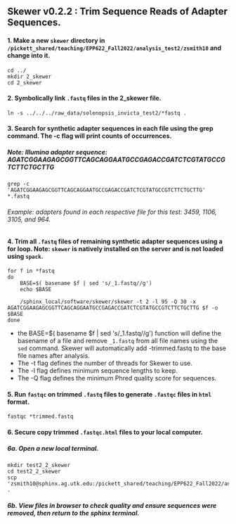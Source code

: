 ## Skewer v0.2.2 : Trim Sequence Reads of Adapter Sequences.

#### 1. Make a new `skewer` directory in `/pickett_shared/teaching/EPP622_Fall2022/analysis_test2/zsmith10` and change into it.
```
cd ../
mkdir 2_skewer
cd 2_skewer
```

#### 2. Symbolically link `.fastq` files in the 2_skewer file.
```
ln -s ../../../raw_data/solenopsis_invicta_test2/*fastq .
```

#### 3. Search for synthetic adapter sequences in each file using the grep command. The -c flag will print counts of occurrences. 
##### Note: Illumina adapter sequence: AGATCGGAAGAGCGGTTCAGCAGGAATGCCGAGACCGATCTCGTATGCCGTCTTCTGCTTG
```
grep -c 'AGATCGGAAGAGCGGTTCAGCAGGAATGCCGAGACCGATCTCGTATGCCGTCTTCTGCTTG' *.fastq
```
###### Example: adapters found in each respective file for this test: 3459, 1106, 3105, and 964.

#### 4. Trim all `.fastq` files of remaining synthetic adapter sequences using a for loop. Note: `skewer` is natively installed on the server and is not loaded using `spack`.
```
for f in *fastq
do
    BASE=$( basename $f | sed 's/_1.fastq//g')
    echo $BASE

    /sphinx_local/software/skewer/skewer -t 2 -l 95 -Q 30 -x AGATCGGAAGAGCGGTTCAGCAGGAATGCCGAGACCGATCTCGTATGCCGTCTTCTGCTTG $f -o $BASE
done
```
* the BASE=$( basename $f | sed 's/_1.fastq//g') function will define the basename of a file and remove `_1.fastq` from all file names using the `sed` command. Skewer will automatically add -trimmed.fastq to the base file names after analysis.
* The -t flag defines the number of threads for Skewer to use.
* The -l flag defines minimum sequence lengths to keep.
* The -Q flag defines the minimum Phred quality score for sequences.

#### 5. Run `fastqc` on trimmed `.fastq` files to generate `.fastqc` files in `html` format.
```
fastqc *trimmed.fastq
```

#### 6. Secure copy trimmed `.fastqc.html` files to your local computer.
##### 6a. Open a new local terminal.
```
mkdir test2_2_skewer
cd test2_2_skewer
scp 'zsmith10@sphinx.ag.utk.edu:/pickett_shared/teaching/EPP622_Fall2022/analysis_test2/zsmith10/2_skewer/*html' .
```
##### 6b. View files in browser to check quality and ensure sequences were removed, then return to the sphinx terminal.